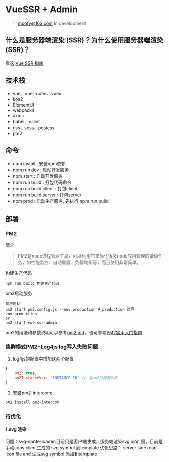# VueSSR + Admin

> moofy@163.com   In development


## 什么是服务器端渲染 (SSR)？为什么使用服务器端渲染 (SSR)？
 
看这 [Vue SSR 指南](https://ssr.vuejs.org/zh/)
  
## 技术栈
- vue、vue-router、vuex
- koa2
- ElementUI
- webpack4
- axios
- babel、eslint
- css、scss、postcss
- pm2


## 命令
* npm install : 安装npm依赖
* npm run dev : 启动开发服务
* npm start : 启动开发服务
* npm run build : 打包代码命令
* npm run build:client : 打包client
* npm run build:server : 打包server
* npm prod : 启动生产服务, 先执行 npm run build

## 部署

### PM2
简介
> PM2是node进程管理工具，可以利用它来简化很多node应用管理的繁琐任务，如性能监控、自动重启、负载均衡等，而且使用非常简单。

构建生产代码
```npm
npm run build 构建生产代码
```
pm2启动服务
```npm
初次启动
pm2 start pm2.config.js --env production # production 对应 env_production
or
pm2 start vue-ssr-admin
```

pm2的用法和参数说明可以参考[pm2.md](./pm2.md)，也可参考[PM2实用入门指南](http://www.cnblogs.com/chyingp/p/pm2-documentation.html)


### 集群模式PM2+Log4js log写入失败问题

1. log4js的配置中增加这两个配置

```js
{
    pm2: true,
    pm2InstanceVar: "INSTANCE_ID" // 与pm2的配置对应
}
```
2. 安装pm2-intercom;

```bash
pm2 install pm2-intercom
```


### 待优化

#### 1.svg 渲染

问题：svg-sprite-loader:目前只是客户端生成，服务端渲染svg icon 慢，目前是手动copy client生成的 svg symbol 到template
优化思路： server side read icon file and 生成svg symbol 添加到template


